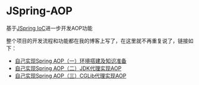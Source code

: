 # JSpring-AOP
基于[JSpring IoC](https://github.com/HuangFromJYU/JSpring-IoC)进一步开发AOP功能

整个项目的开发流程和功能都在我的博客上写了，在这里就不再重复说了，链接如下：

- [自己实现Spring AOP（一）环境搭建及知识准备](http://blog.csdn.net/timheath/article/details/71713906)
- [自己实现Spring AOP（二）JDK代理实现AOP](http://blog.csdn.net/TimHeath/article/details/71719217)
- [自己实现Spring AOP（三）CGLib代理实现AOP](http://blog.csdn.net/TimHeath/article/details/71746384)


